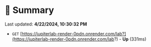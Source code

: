 # 📖 Summary
Last updated: **4/22/2024, 10:30:32 PM**

- `GET` [https://jupiterlab-render-0pdn.onrender.com/lab?](https://jupiterlab-render-0pdn.onrender.com/lab?) - **Up** (331ms)
